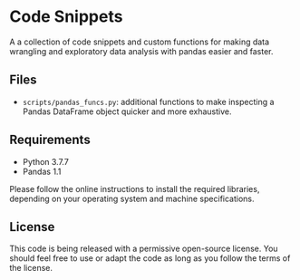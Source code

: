 # Code Snippets

A a collection of code snippets and custom functions for making data wrangling and exploratory data analysis with pandas easier and faster.

## Files

* `scripts/pandas_funcs.py`: additional functions to make inspecting a Pandas DataFrame object quicker and more exhaustive.

## Requirements
- Python 3.7.7
- Pandas 1.1

Please follow the online instructions to install the required libraries, depending on your operating system and machine specifications. 

## License

This code is being released with a permissive open-source license. You should feel free to use or adapt the code as long as you follow the terms of the license.
